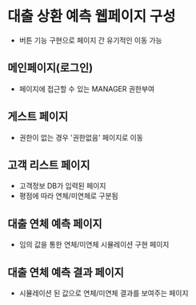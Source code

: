 # 대출 상환 예측 웹페이지 구성

- 버튼 기능 구현으로 페이지 간 유기적인 이동 가능

## 메인페이지(로그인)

- 페이지에 접근할 수 있는 MANAGER 권한부여

## 게스트 페이지

- 권한이 없는 경우 '권한없음' 페이지로 이동

## 고객 리스트 페이지

- 고객정보 DB가 입력된 페이지
- 평점에 따라 연체/미연체로 구분됨

## 대출 연체 예측 페이지

- 임의 값을 통한 연체/미연체 시뮬레이션 구현 페이지

## 대출 연체 예측 결과 페이지

- 시뮬레이션 된 값으로 연체/미연체 결과를 보여주는 페이지
